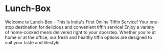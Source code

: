 # Lunch-Box
Welcome to Lunch-Box - This Is India's First Online Tiffin Service! Your one-stop destination for delicious and convenient tiffin service! Enjoy a variety of home-cooked meals delivered right to your doorstep. Whether you're at home or at the office, our fresh and healthy tiffin options are designed to suit your taste and lifestyle.
